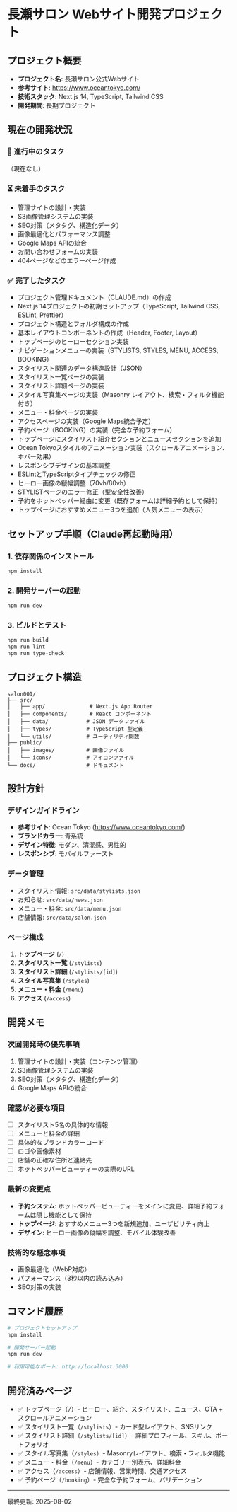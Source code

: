 # 長瀬サロン Webサイト開発プロジェクト

## プロジェクト概要
- **プロジェクト名**: 長瀬サロン公式Webサイト
- **参考サイト**: https://www.oceantokyo.com/
- **技術スタック**: Next.js 14, TypeScript, Tailwind CSS
- **開発期間**: 長期プロジェクト

## 現在の開発状況

### 🔄 進行中のタスク
（現在なし）

### ⏳ 未着手のタスク
- 管理サイトの設計・実装
- S3画像管理システムの実装
- SEO対策（メタタグ、構造化データ）
- 画像最適化とパフォーマンス調整
- Google Maps APIの統合
- お問い合わせフォームの実装
- 404ページなどのエラーページ作成

### ✅ 完了したタスク
- プロジェクト管理ドキュメント（CLAUDE.md）の作成
- Next.js 14プロジェクトの初期セットアップ（TypeScript, Tailwind CSS, ESLint, Prettier）
- プロジェクト構造とフォルダ構成の作成
- 基本レイアウトコンポーネントの作成（Header, Footer, Layout）
- トップページのヒーローセクション実装
- ナビゲーションメニューの実装（STYLISTS, STYLES, MENU, ACCESS, BOOKING）
- スタイリスト関連のデータ構造設計（JSON）
- スタイリスト一覧ページの実装
- スタイリスト詳細ページの実装
- スタイル写真集ページの実装（Masonry レイアウト、検索・フィルタ機能付き）
- メニュー・料金ページの実装
- アクセスページの実装（Google Maps統合予定）
- 予約ページ（BOOKING）の実装（完全な予約フォーム）
- トップページにスタイリスト紹介セクションとニュースセクションを追加
- Ocean Tokyoスタイルのアニメーション実装（スクロールアニメーション、ホバー効果）
- レスポンシブデザインの基本調整
- ESLintとTypeScriptタイプチェックの修正
- ヒーロー画像の縦幅調整（70vh/80vh）
- STYLISTページのエラー修正（型安全性改善）
- 予約をホットペッパー経由に変更（既存フォームは詳細予約として保持）
- トップページにおすすめメニュー3つを追加（人気メニューの表示）

## セットアップ手順（Claude再起動時用）

### 1. 依存関係のインストール
```bash
npm install
```

### 2. 開発サーバーの起動
```bash
npm run dev
```

### 3. ビルドとテスト
```bash
npm run build
npm run lint
npm run type-check
```

## プロジェクト構造
```
salon001/
├── src/
│   ├── app/              # Next.js App Router
│   ├── components/       # React コンポーネント
│   ├── data/            # JSON データファイル
│   ├── types/           # TypeScript 型定義
│   └── utils/           # ユーティリティ関数
├── public/
│   ├── images/          # 画像ファイル
│   └── icons/           # アイコンファイル
└── docs/                # ドキュメント
```

## 設計方針

### デザインガイドライン
- **参考サイト**: Ocean Tokyo (https://www.oceantokyo.com/)
- **ブランドカラー**: 青系統
- **デザイン特徴**: モダン、清潔感、男性的
- **レスポンシブ**: モバイルファースト

### データ管理
- スタイリスト情報: `src/data/stylists.json`
- お知らせ: `src/data/news.json`
- メニュー・料金: `src/data/menu.json`
- 店舗情報: `src/data/salon.json`

### ページ構成
1. **トップページ** (`/`)
2. **スタイリスト一覧** (`/stylists`)
3. **スタイリスト詳細** (`/stylists/[id]`)
4. **スタイル写真集** (`/styles`)
5. **メニュー・料金** (`/menu`)
6. **アクセス** (`/access`)

## 開発メモ

### 次回開発時の優先事項
1. 管理サイトの設計・実装（コンテンツ管理）
2. S3画像管理システムの実装
3. SEO対策（メタタグ、構造化データ）
4. Google Maps APIの統合

### 確認が必要な項目
- [ ] スタイリスト5名の具体的な情報
- [ ] メニューと料金の詳細
- [ ] 具体的なブランドカラーコード
- [ ] ロゴや画像素材
- [ ] 店舗の正確な住所と連絡先
- [ ] ホットペッパービューティーの実際のURL

### 最新の変更点
- **予約システム**: ホットペッパービューティーをメインに変更、詳細予約フォームは隠し機能として保持
- **トップページ**: おすすめメニュー3つを新規追加、ユーザビリティ向上
- **デザイン**: ヒーロー画像の縦幅を調整、モバイル体験改善

### 技術的な懸念事項
- 画像最適化（WebP対応）
- パフォーマンス（3秒以内の読み込み）
- SEO対策の実装

## コマンド履歴
```bash
# プロジェクトセットアップ
npm install

# 開発サーバー起動
npm run dev

# 利用可能なポート: http://localhost:3000
```

## 開発済みページ
- ✅ トップページ（`/`）- ヒーロー、紹介、スタイリスト、ニュース、CTA + スクロールアニメーション
- ✅ スタイリスト一覧（`/stylists`）- カード型レイアウト、SNSリンク
- ✅ スタイリスト詳細（`/stylists/[id]`）- 詳細プロフィール、スキル、ポートフォリオ
- ✅ スタイル写真集（`/styles`）- Masonryレイアウト、検索・フィルタ機能
- ✅ メニュー・料金（`/menu`）- カテゴリー別表示、詳細料金
- ✅ アクセス（`/access`）- 店舗情報、営業時間、交通アクセス
- ✅ 予約ページ（`/booking`）- 完全な予約フォーム、バリデーション

---
最終更新: 2025-08-02